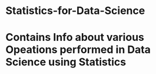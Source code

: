 # Statistics-for-Data-Science
# Contains Info  about various Opeations performed in Data Science using Statistics
